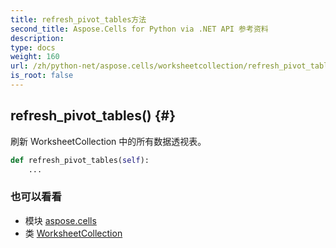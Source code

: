 ```yaml
---
title: refresh_pivot_tables方法
second_title: Aspose.Cells for Python via .NET API 参考资料
description:
type: docs
weight: 160
url: /zh/python-net/aspose.cells/worksheetcollection/refresh_pivot_tables/
is_root: false
---
```

##  refresh_pivot_tables() {#}
刷新 WorksheetCollection 中的所有数据透视表。



```python
def refresh_pivot_tables(self):
    ...
```





### 也可以看看
* 模块 [aspose.cells](../../)
* 类 [WorksheetCollection](/cells/zh/python-net/aspose.cells/worksheetcollection)
